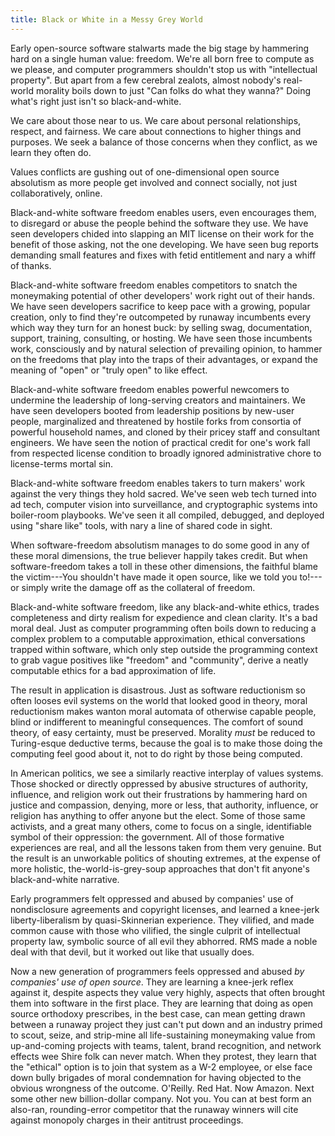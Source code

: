 ```yaml
---
title: Black or White in a Messy Grey World
---
```


Early open-source software stalwarts made the big stage by hammering hard on a single human value: freedom.  We're all born free to compute as we please, and computer programmers shouldn't stop us with "intellectual property".  But apart from a few cerebral zealots, almost nobody's real-world morality boils down to just "Can folks do what they wanna?"  Doing what's right just isn't so black-and-white.

We care about those near to us.  We care about personal relationships, respect, and fairness.  We care about connections to higher things and purposes.  We seek a balance of those concerns when they conflict, as we learn they often do.

Values conflicts are gushing out of one-dimensional open source absolutism as more people get involved and connect socially, not just collaboratively, online.

Black-and-white software freedom enables users, even encourages them, to disregard or abuse the people behind the software they use.  We have seen developers chided into slapping an MIT license on their work for the benefit of those asking, not the one developing.  We have seen bug reports demanding small features and fixes with fetid entitlement and nary a whiff of thanks.

Black-and-white software freedom enables competitors to snatch the moneymaking potential of other developers' work right out of their hands.  We have seen developers sacrifice to keep pace with a growing, popular creation, only to find they're outcompeted by runaway incumbents every which way they turn for an honest buck: by selling swag, documentation, support, training, consulting, or hosting.  We have seen those incumbents work, consciously and by natural selection of prevailing opinion, to hammer on the freedoms that play into the traps of their advantages, or expand the meaning of "open" or "truly open" to like effect.

Black-and-white software freedom enables powerful newcomers to undermine the leadership of long-serving creators and maintainers. We have seen developers booted from leadership positions by new-user people, marginalized and threatened by hostile forks from consortia of powerful household names, and cloned by their pricey staff and consultant engineers.  We have seen the notion of practical credit for one's work fall from respected license condition to broadly ignored administrative chore to license-terms mortal sin.

Black-and-white software freedom enables takers to turn makers' work against the very things they hold sacred.  We've seen web tech turned into ad tech, computer vision into surveillance, and cryptographic systems into boiler-room playbooks.  We've seen it all compiled, debugged, and deployed using "share like" tools, with nary a line of shared code in sight.

When software-freedom absolutism manages to do some good in any of these moral dimensions, the true believer happily takes credit.  But when software-freedom takes a toll in these other dimensions, the faithful blame the victim---You shouldn't have made it open source, like we told you to!---or simply write the damage off as the collateral of freedom.

Black-and-white software freedom, like any black-and-white ethics, trades completeness and dirty realism for expedience and clean clarity.  It's a bad moral deal.  Just as computer programming often boils down to reducing a complex problem to a computable approximation, ethical conversations trapped within software, which only step outside the programming context to grab vague positives like "freedom" and "community", derive a neatly computable ethics for a bad approximation of life.

The result in application is disastrous.  Just as software reductionism so often looses evil systems on the world that looked good in theory, moral reductionism makes wanton moral automata of otherwise capable people, blind or indifferent to meaningful consequences.  The comfort of sound theory, of easy certainty, must be preserved.  Morality _must_ be reduced to Turing-esque deductive terms, because the goal is to make those doing the computing feel good about it, not to do right by those being computed.

In American politics, we see a similarly reactive interplay of values systems.  Those shocked or directly oppressed by abusive structures of authority, influence, and religion work out their frustrations by hammering hard on justice and compassion, denying, more or less, that authority, influence, or religion has anything to offer anyone but the elect.  Some of those same activists, and a great many others, come to focus on a single, identifiable symbol of their oppression: the government.  All of those formative experiences are real, and all the lessons taken from them very genuine.  But the result is an unworkable politics of shouting extremes, at the expense of more holistic, the-world-is-grey-soup approaches that don't fit anyone's black-and-white narrative.

Early programmers felt oppressed and abused by companies' use of nondisclosure agreements and copyright licenses, and learned a knee-jerk liberty-liberalism by quasi-Skinnerian experience.  They vilified, and made common cause with those who vilified, the single culprit of intellectual property law, symbolic source of all evil they abhorred.  RMS made a noble deal with that devil, but it worked out like that usually does.

Now a new generation of programmers feels oppressed and abused _by companies' use of open source_.  They are learning a knee-jerk reflex against it, despite aspects they value very highly, aspects that often brought them into software in the first place.  They are learning that doing as open source orthodoxy prescribes, in the best case, can mean getting drawn between a runaway project they just can't put down and an industry primed to scout, seize, and strip-mine all life-sustaining moneymaking value from up-and-coming projects with teams, talent, brand recognition, and network effects wee Shire folk can never match.  When they protest, they learn that the "ethical" option is to join that system as a W-2 employee, or else face down bully brigades of moral condemnation for having objected to the obvious wrongness of the outcome.  O'Reilly.  Red Hat.  Now Amazon.  Next some other new billion-dollar company.  Not you.  You can at best form an also-ran, rounding-error competitor that the runaway winners will cite against monopoly charges in their antitrust proceedings.